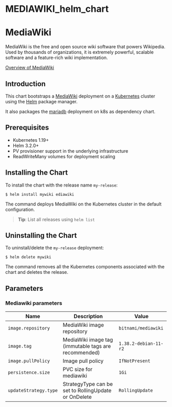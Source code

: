 # MEDIAWIKI_helm_chart
# MediaWiki

MediaWiki is the free and open source wiki software that powers Wikipedia. Used by thousands of organizations, it is extremely powerful, scalable software and a feature-rich wiki implementation.

[Overview of MediaWiki](http://www.mediawiki.org/wiki/MediaWiki)


## Introduction

This chart bootstraps a [MediaWiki](https://hub.docker.com/r/bitnami/mediawiki/) deployment on a [Kubernetes](https://kubernetes.io) cluster using the [Helm](https://helm.sh) package manager.

It also packages the [mariadb](https://hub.docker.com/r/bitnami/mariadb/) deployment on k8s as dependency chart.


## Prerequisites

- Kubernetes 1.19+
- Helm 3.2.0+
- PV provisioner support in the underlying infrastructure
- ReadWriteMany volumes for deployment scaling

## Installing the Chart

To install the chart with the release name `my-release`:

```console
$ helm install mywiki ediawiki
```

The command deploys MediaWiki on the Kubernetes cluster in the default configuration.

> **Tip**: List all releases using `helm list`

## Uninstalling the Chart

To uninstall/delete the `my-release` deployment:

```console
$ helm delete mywiki
```

The command removes all the Kubernetes components associated with the chart and deletes the release.

## Parameters

### Mediawiki parameters

| Name                 | Description                                                                                                                                        | Value                 |
| -------------------- | -------------------------------------------------------------------------------------------------------------------------------------------------- | --------------------- |                                                                                 
| `image.repository`   | MediaWiki image repository                                                                                                                         | `bitnami/mediawiki`   |
| `image.tag`          | MediaWiki image tag (immutable tags are recommended)                                                                                               | `1.38.2-debian-11-r2` |
| `image.pullPolicy`   | Image pull policy                                                                                                                                  | `IfNotPresent`        |
| `persistence.size`   | PVC size for mediawiki                                                                                                                             | `1Gi`                 |
| `updateStrategy.type`| StrategyType can be set to RollingUpdate or OnDelete                                                                                               | `RollingUpdate`       |
